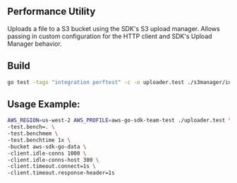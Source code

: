 ## Performance Utility

Uploads a file to a S3 bucket using the SDK's S3 upload manager. Allows passing
in custom configuration for the HTTP client and SDK's Upload Manager behavior.

## Build
```sh
go test -tags "integration perftest" -c -o uploader.test ./s3manager/internal/integration/performance/uploader
```

## Usage Example:
```sh
AWS_REGION=us-west-2 AWS_PROFILE=aws-go-sdk-team-test ./uploader.test \
-test.bench=. \
-test.benchmem \
-test.benchtime 1x \
-bucket aws-sdk-go-data \
-client.idle-conns 1000 \
-client.idle-conns-host 300 \
-client.timeout.connect=1s \
-client.timeout.response-header=1s
```
